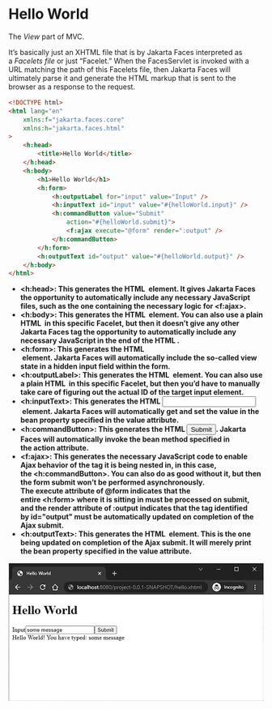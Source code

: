 # Hello World

The *View* part of MVC.

It’s basically just an XHTML file that is by Jakarta Faces interpreted as a *Facelets file* or just “Facelet.” When the FacesServlet is invoked with a URL matching the path of this Facelets file, then Jakarta Faces will ultimately parse it and generate the HTML markup that is sent to the browser as a response to the request.

```html
<!DOCTYPE html>
<html lang="en"
    xmlns:f="jakarta.faces.core"
    xmlns:h="jakarta.faces.html"
>
    <h:head>
        <title>Hello World</title>
    </h:head>
    <h:body>
        <h1>Hello World</h1>
        <h:form>
            <h:outputLabel for="input" value="Input" />
            <h:inputText id="input" value="#{helloWorld.input}" />
            <h:commandButton value="Submit"
                action="#{helloWorld.submit}">
                <f:ajax execute="@form" render=":output" />
            </h:commandButton>
        </h:form>
        <h:outputText id="output" value="#{helloWorld.output}" />
    </h:body>
</html>
```

- **<h:head>: This generates the HTML <head> element. It gives Jakarta Faces the opportunity to automatically include any necessary JavaScript files, such as the one containing the necessary logic for <f:ajax>.**
- **<h:body>: This generates the HTML <body> element. You can also use a plain HTML <body> in this specific Facelet, but then it doesn’t give any other Jakarta Faces tag the opportunity to automatically include any necessary JavaScript in the end of the HTML <body>.**
- **<h:form>: This generates the HTML <form> element. Jakarta Faces will automatically include the so-called view state in a hidden input field within the form.**
- **<h:outputLabel>: This generates the HTML <label> element. You can also use a plain HTML <label> in this specific Facelet, but then you’d have to manually take care of figuring out the actual ID of the target input element.**
- **<h:inputText>: This generates the HTML <input type="text"> element. Jakarta Faces will automatically get and set the value in the bean property specified in the value attribute.**
- **<h:commandButton>: This generates the HTML <input type="submit">. Jakarta Faces will automatically invoke the bean method specified in the action attribute.**
- **<f:ajax>: This generates the necessary JavaScript code to enable Ajax behavior of the tag it is being nested in, in this case, the <h:commandButton>. You can also do as good without it, but then the form submit won’t be performed asynchronously. The execute attribute of @form indicates that the entire <h:form> where it is sitting in must be processed on submit, and the render attribute of :output indicates that the tag identified by id="output" must be automatically updated on completion of the Ajax submit.**
- **<h:outputText>: This generates the HTML <span> element. This is the one being updated on completion of the Ajax submit. It will merely print the bean property specified in the value attribute.**

![Untitled](Untitled.png)